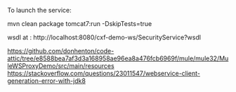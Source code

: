 To launch the service:

mvn clean package tomcat7:run -DskipTests=true


wsdl at : http://localhost:8080/cxf-demo-ws/SecurityService?wsdl

https://github.com/donhenton/code-attic/tree/e8588bea7af3d3a168958ae96ea8a476fcb6969f/mule/mule32/MuleWSProxyDemo/src/main/resources
https://stackoverflow.com/questions/23011547/webservice-client-generation-error-with-jdk8